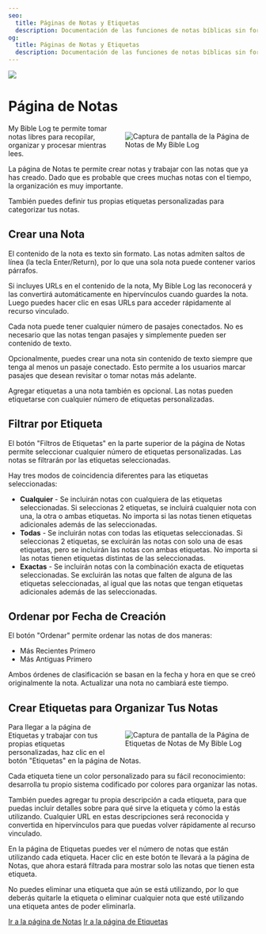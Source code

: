 ```yaml
---
seo:
  title: Páginas de Notas y Etiquetas
  description: Documentación de las funciones de notas bíblicas sin formato y etiquetas personalizadas de My Bible Log
og:
  title: Páginas de Notas y Etiquetas
  description: Documentación de las funciones de notas bíblicas sin formato y etiquetas personalizadas de My Bible Log
---
```


![](/share.jpg)

# Página de Notas

<div style="width: 50%; float: right; margin: 1rem">
  <img alt="Captura de pantalla de la Página de Notas de My Bible Log" src="/screenshots/sc10-notes.jpg" />
</div>

My Bible Log te permite tomar notas libres para recopilar, organizar y procesar mientras lees.

La página de Notas te permite crear notas y trabajar con las notas que ya has creado. Dado que es probable que crees muchas notas con el tiempo, la organización es muy importante.

También puedes definir tus propias etiquetas personalizadas para categorizar tus notas.

## Crear una Nota

El contenido de la nota es texto sin formato. Las notas admiten saltos de línea (la tecla Enter/Return), por lo que una sola nota puede contener varios párrafos.

Si incluyes URLs en el contenido de la nota, My Bible Log las reconocerá y las convertirá automáticamente en hipervínculos cuando guardes la nota. Luego puedes hacer clic en esas URLs para acceder rápidamente al recurso vinculado.

Cada nota puede tener cualquier número de pasajes conectados. No es necesario que las notas tengan pasajes y simplemente pueden ser contenido de texto.

Opcionalmente, puedes crear una nota sin contenido de texto siempre que tenga al menos un pasaje conectado. Esto permite a los usuarios marcar pasajes que desean revisitar o tomar notas más adelante.

Agregar etiquetas a una nota también es opcional. Las notas pueden etiquetarse con cualquier número de etiquetas personalizadas.

## Filtrar por Etiqueta

El botón "Filtros de Etiquetas" en la parte superior de la página de Notas permite seleccionar cualquier número de etiquetas personalizadas. Las notas se filtrarán por las etiquetas seleccionadas.

Hay tres modos de coincidencia diferentes para las etiquetas seleccionadas:

* **Cualquier** - Se incluirán notas con cualquiera de las etiquetas seleccionadas. Si seleccionas 2 etiquetas, se incluirá cualquier nota con una, la otra o ambas etiquetas. No importa si las notas tienen etiquetas adicionales además de las seleccionadas.
* **Todas** - Se incluirán notas con todas las etiquetas seleccionadas. Si seleccionas 2 etiquetas, se excluirán las notas con solo una de esas etiquetas, pero se incluirán las notas con ambas etiquetas. No importa si las notas tienen etiquetas distintas de las seleccionadas.
* **Exactas** - Se incluirán notas con la combinación exacta de etiquetas seleccionadas. Se excluirán las notas que falten de alguna de las etiquetas seleccionadas, al igual que las notas que tengan etiquetas adicionales además de las seleccionadas.

## Ordenar por Fecha de Creación

El botón "Ordenar" permite ordenar las notas de dos maneras:

* Más Recientes Primero
* Más Antiguas Primero

Ambos órdenes de clasificación se basan en la fecha y hora en que se creó originalmente la nota. Actualizar una nota no cambiará este tiempo.

## Crear Etiquetas para Organizar Tus Notas

<div style="width: 50%; float: right; margin: 1rem">
  <img alt="Captura de pantalla de la Página de Etiquetas de Notas de My Bible Log" src="/screenshots/sc11-note-tags.jpg" />
</div>

Para llegar a la página de Etiquetas y trabajar con tus propias etiquetas personalizadas, haz clic en el botón "Etiquetas" en la página de Notas.

Cada etiqueta tiene un color personalizado para su fácil reconocimiento: desarrolla tu propio sistema codificado por colores para organizar las notas.

También puedes agregar tu propia descripción a cada etiqueta, para que puedas incluir detalles sobre para qué sirve la etiqueta y cómo la estás utilizando. Cualquier URL en estas descripciones será reconocida y convertida en hipervínculos para que puedas volver rápidamente al recurso vinculado.

En la página de Etiquetas puedes ver el número de notas que están utilizando cada etiqueta. Hacer clic en este botón te llevará a la página de Notas, que ahora estará filtrada para mostrar solo las notas que tienen esta etiqueta.

No puedes eliminar una etiqueta que aún se está utilizando, por lo que deberás quitarle la etiqueta o eliminar cualquier nota que esté utilizando una etiqueta antes de poder eliminarla.

<div class="buttons">
  <a class="button is-light" href="/es/notes">Ir a la página de Notas</a>
  <a class="button is-light" href="/es/tags">Ir a la página de Etiquetas</a>
</div>

